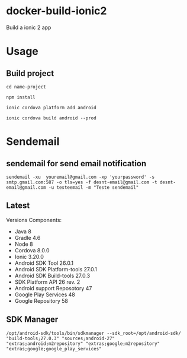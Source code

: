 # docker-build-ionic2
Build a ionic 2 app

# Usage

## Build project

    cd name-project

	npm install

    ionic cordova platform add android

    ionic cordova build android --prod


# Sendemail

## sendemail for send email notification

    sendemail -xu  youremail@gmail.com -xp 'yourpassword' -s smtp.gmail.com:587 -o tls=yes -f desnt-email@gmail.com -t desnt-email@gmail.com -u testeemail -m "Teste sendemail"

## Latest

Versions Components:

* Java 8
* Gradle 4.6
* Node 8
* Cordova 8.0.0
* Ionic 3.20.0
* Android SDK Tool 26.0.1
* Android SDK Platform-tools 27.0.1
* Android SDK Build-tools 27.0.3
* SDK Platform API 26 rev. 2
* Android support Reposotory 47
* Google Play Services 48
* Google Repository 58


## SDK Manager


    /opt/android-sdk/tools/bin/sdkmanager --sdk_root=/opt/android-sdk/ "build-tools;27.0.3" "sources;android-27" "extras;android;m2repository" "extras;google;m2repository" "extras;google;google_play_services"